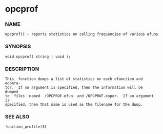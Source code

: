 # opcprof

### NAME

    opcprof() - reports statistics on calling frequencies of various efuns

### SYNOPSIS

    void opcprof( string | void );

### DESCRIPTION

    This  function dumps a list of statistics on each efunction and eopera‐
    tor.  If no argument is specified, then the information will be  dumped
    to  files  named  /OPCPROF.efun  and /OPCPROF.eoper.  If an argument is
    specified, then that name is used as the filename for the dump.

### SEE ALSO

    function_profile(3)

